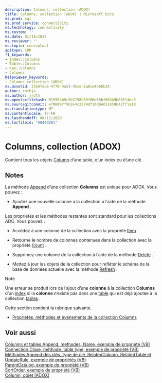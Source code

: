 ```yaml
---
description: Columns, collection (ADOX)
title: Columns, collection (ADOX) | Microsoft Docs
ms.prod: sql
ms.prod_service: connectivity
ms.technology: connectivity
ms.custom: ''
ms.date: 01/19/2017
ms.reviewer: ''
ms.topic: conceptual
apitype: COM
f1_keywords:
- Index::Columns
- Table::Columns
- Key::Columns
- Columns
helpviewer_keywords:
- Columns collection [ADOX]
ms.assetid: 23b9fea8-4f76-4a51-95ce-1a6ce4560b34
author: rothja
ms.author: jroth
ms.openlocfilehash: 01598bb9c9b7258b33f66df6bf00db9b892f4ec5
ms.sourcegitcommit: e700497f962e4c2274df16d9e651059b42ff1a10
ms.translationtype: MT
ms.contentlocale: fr-FR
ms.lasthandoff: 08/17/2020
ms.locfileid: "88440281"
---
```

# <a name="columns-collection-adox"></a>Columns, collection (ADOX)
Contient tous les objets [Column](../../../ado/reference/adox-api/column-object-adox.md) d’une table, d’un index ou d’une clé.  
  
## <a name="remarks"></a>Notes  
 La méthode [Append](../../../ado/reference/adox-api/append-method-adox-columns.md) d’une collection **Columns** est unique pour ADOX. Vous pouvez :  
  
-   Ajoutez une nouvelle colonne à la collection à l’aide de la méthode **Append** .  
  
 Les propriétés et les méthodes restantes sont standard pour les collections ADO. Vous pouvez :  
  
-   Accédez à une colonne de la collection avec la propriété [Item](../../../ado/reference/ado-api/item-property-ado.md) .  
  
-   Retourne le nombre de colonnes contenues dans la collection avec la propriété [Count](../../../ado/reference/ado-api/count-property-ado.md) .  
  
-   Supprimez une colonne de la collection à l’aide de la méthode [Delete](../../../ado/reference/adox-api/delete-method-adox-collections.md) .  
  
-   Mettez à jour les objets de la collection pour refléter le schéma de la base de données actuelle avec la méthode [Refresh](../../../ado/reference/ado-api/refresh-method-ado.md) .  
  
> [!NOTE]
>  Une erreur se produit lors de l’ajout d’une **colonne** à la collection **Columns** d’un [index](../../../ado/reference/adox-api/index-object-adox.md) si la **colonne** n’existe pas dans une [table](../../../ado/reference/adox-api/table-object-adox.md) qui est déjà ajoutée à la collection [tables](../../../ado/reference/adox-api/tables-collection-adox.md) .  
  
 Cette section contient la rubrique suivante.  
  
-   [Propriétés, méthodes et événements de la collection Columns](../../../ado/reference/adox-api/columns-collection-properties-methods-and-events.md)  
  
## <a name="see-also"></a>Voir aussi  
 [Columns et tables Append, méthodes, Name, exemple de propriété (VB)](../../../ado/reference/adox-api/columns-and-tables-append-methods-name-property-example-vb.md)   
 [Connection Close, méthode, table type, exemple de propriété (VB)](../../../ado/reference/adox-api/connection-close-method-table-type-property-example-vb.md)   
 [Méthodes Append des clés, type de clé, RelatedColumn, RelatedTable et UpdateRule, exemple de propriétés (VB)](../../../ado/reference/adox-api/keys-append-method-key-type-relatedcolumn-relatedtable-example-vb.md)   
 [ParentCatalog, exemple de propriété (VB)](../../../ado/reference/adox-api/parentcatalog-property-example-vb.md)   
 [SortOrder, exemple de propriété (VB)](../../../ado/reference/adox-api/sortorder-property-example-vb.md)   
 [Column, objet (ADOX)](../../../ado/reference/adox-api/column-object-adox.md)
